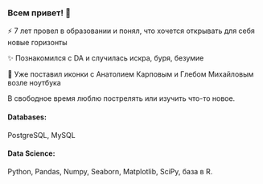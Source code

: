 ### Всем привет! 👋

⚡ 7 лет провел в образовании и понял, что хочется открывать для себя новые горизонты 

✨ Познакомился с DA и случилась искра, буря, безумие 

🛐 Уже поставил иконки с Анатолием Карповым и Глебом Михайловым возле ноутбука

В свободное время люблю пострелять или изучить что-то новое.


#### Databases:
PostgreSQL, MySQL
#### Data Science:
Python, Pandas, Numpy, Seaborn, Matplotlib, SciPy, база в R.
<!--
**analystbeast/analystbeast** is a ✨ _special_ ✨ repository because its `README.md` (this file) appears on your GitHub profile.

Here are some ideas to get you started:

- 🔭 I’m currently working on ...
- 🌱 I’m currently learning ...
- 👯 I’m looking to collaborate on ...
- 🤔 I’m looking for help with ...
- 💬 Ask me about ...
- 📫 How to reach me: ...
- 😄 Pronouns: ...
- ⚡ Fun fact: ...
-->
